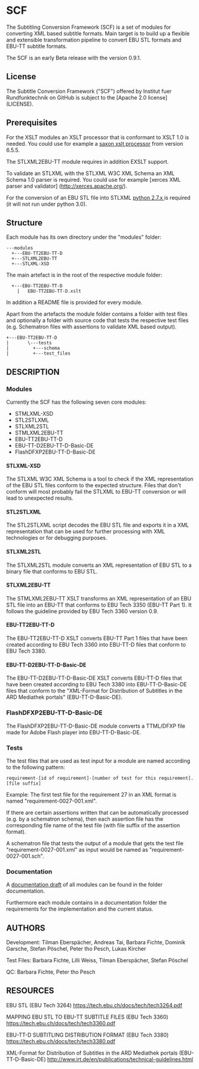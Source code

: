 # SCF
The Subtitling Conversion Framework (SCF) is a set of modules for converting XML based subtitle formats. Main target is to build up a flexible and extensible transformation pipeline to convert EBU STL formats and EBU-TT subtitle formats.

The SCF is an early Beta release with the version 0.9.1.

## License
The Subtitle Conversion Framework ("SCF") offered by Institut fuer Rundfunktechnik 
on GitHub is subject to the [Apache 2.0 license] (LICENSE). 

## Prerequisites
For the XSLT modules an XSLT processor that is conformant to XSLT 1.0 is needed. You could use for example a [saxon xslt processor](http://saxon.sourceforge.net/) from version 6.5.5. 

The STLXML2EBU-TT module requires in addition EXSLT support.    

To validate an STLXML with the STLXML W3C XML Schema an XML Schema 1.0 parser is required. You could use for example [xerces XML parser and validator] (http://xerces.apache.org/). 

For the conversion of an EBU STL file into STLXML [python 2.7.x ](https://www.python.org/downloads/) is required (it will not run under python 3.0).


## Structure
Each module has its own directory under the "modules" folder:

    ---modules   
      +---EBU-TT2EBU-TT-D   
      +---STLXML2EBU-TT
      +---STLXML-XSD    


The main artefact is in the root of the respective module folder:     

      +---EBU-TT2EBU-TT-D   
        |   EBU-TT2EBU-TT-D.xslt    

In addition a README file is provided for every module.

Apart from the artefacts the module folder contains a folder with test files and optionally a folder with source code that tests the respective test files (e.g. Schematron files with assertions to validate XML based output). 

    +---EBU-TT2EBU-TT-D   
    |       \---tests   
    |         +---schema   
    |         +---test_files   


## DESCRIPTION
### Modules
Currently the SCF has the following seven core modules:

* STMLXML-XSD 
* STL2STLXML
* STLXML2STL
* STMLXML2EBU-TT
* EBU-TT2EBU-TT-D
* EBU-TT-D2EBU-TT-D-Basic-DE
* FlashDFXP2EBU-TT-D-Basic-DE

#### STLXML-XSD
The STLXML W3C XML Schema is a tool to check if the XML representation of the EBU STL files conform to the expected structure. Files that don't conform will most probably fail the STLXML to EBU-TT conversion or will lead to unexpected results.

#### STL2STLXML
The STL2STLXML script decodes the EBU STL file and exports it in a XML representation that can be used for further processing with XML technologies or for debugging purposes.

#### STLXML2STL
The STLXML2STL module converts an XML representation of EBU STL to a binary file that conforms to EBU STL.

#### STLXML2EBU-TT
The STMLXML2EBU-TT XSLT transforms an XML representation of an EBU STL file into an EBU-TT that conforms to EBU Tech 3350 (EBU-TT Part 1). It follows the guideline provided by EBU Tech 3360 version 0.9.

#### EBU-TT2EBU-TT-D
The EBU-TT2EBU-TT-D XSLT converts EBU-TT Part 1 files that have been created according to EBU Tech 3360 into EBU-TT-D files that conform to EBU Tech 3380. 

#### EBU-TT-D2EBU-TT-D-Basic-DE
The EBU-TT-D2EBU-TT-D-Basic-DE XSLT converts EBU-TT-D files that have been created according to EBU Tech 3380 into EBU-TT-D-Basic-DE files that conform to the "XML-Format for Distribution of Subtitles in the ARD Mediathek portals" (EBU-TT-D-Basic-DE).

### FlashDFXP2EBU-TT-D-Basic-DE
The FlashDFXP2EBU-TT-D-Basic-DE module converts a TTML/DFXP file made for Adobe Flash player into EBU-TT-D-Basic-DE.


### Tests
The test files that are used as test input for a module are named according to the following pattern:

    requirement-[id of requirement]-[number of test for this requirement].[file suffix]

Example: The first test file for the requirement 27 in an XML format is named "requirement-0027-001.xml".

If there are certain assertions written that can be automatically processed (e.g. by a schematron schema), then each assertion file has the corresponding file name of the test file (with file suffix of the assertion format).

A schematron file that tests the output of a module that gets the test file "requirement-0027-001.xml" as input would be named as "requirement-0027-001.sch".


### Documentation
A [documentation draft](documentation/scf-draft-documentation.pdf) of all modules can be found in the folder documentation.

Furthermore each module contains in a documentation folder the requirements for the implementation and the current status. 
    

## AUTHORS
Development: Tilman Eberspächer, Andreas Tai, Barbara Fichte, Dominik Garsche, Stefan Pöschel, Peter tho Pesch, Lukas Kircher

Test Files: Barbara Fichte, Lilli Weiss, Tilman Eberspächer, Stefan Pöschel

QC: Barbara Fichte, Peter tho Pesch

## RESOURCES     
EBU STL (EBU Tech 3264) https://tech.ebu.ch/docs/tech/tech3264.pdf   

MAPPING EBU STL TO EBU-TT SUBTITLE FILES (EBU Tech 3360) https://tech.ebu.ch/docs/tech/tech3360.pdf   

EBU-TT-D SUBTITLING DISTRIBUTION FORMAT (EBU Tech 3380) https://tech.ebu.ch/docs/tech/tech3380.pdf  

XML-Format for Distribution of Subtitles in the ARD Mediathek portals (EBU-TT-D-Basic-DE) http://www.irt.de/en/publications/technical-guidelines.html
